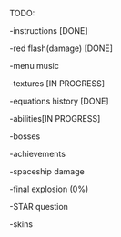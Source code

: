 TODO:

-instructions [DONE] 

-red flash(damage) [DONE] 

-menu music

-textures [IN PROGRESS]

-equations history [DONE]

-abilities[IN PROGRESS]

-bosses

-achievements

-spaceship damage

-final explosion (0%)

-STAR question

-skins